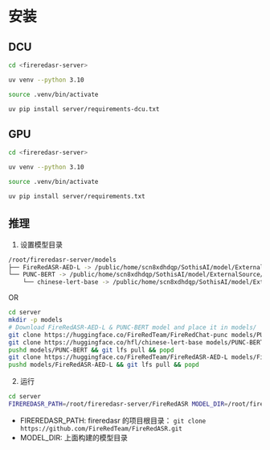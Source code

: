 # 安装

## DCU

```bash
cd <fireredasr-server>

uv venv --python 3.10

source .venv/bin/activate

uv pip install server/requirements-dcu.txt
```

## GPU

```bash
cd <fireredasr-server>

uv venv --python 3.10

source .venv/bin/activate

uv pip install server/requirements.txt
```

## 推理

1. 设置模型目录

```bash
/root/fireredasr-server/models
├── FireRedASR-AED-L -> /public/home/scn8xdhdqp/SothisAI/model/ExternalSource/FireRedASR-AED-L/main/FireRedASR-AED-L
└── PUNC-BERT -> /public/home/scn8xdhdqp/SothisAI/model/ExternalSource/FireRedChat-punc/main/FireRedChat-punc
    └── chinese-lert-base -> /public/home/scn8xdhdqp/SothisAI/model/ExternalSource/chinese-lert-base/main/chinese-lert-base
```

OR

```bash
cd server
mkdir -p models
# Download FireRedASR-AED-L & PUNC-BERT model and place it in models/
git clone https://huggingface.co/FireRedTeam/FireRedChat-punc models/PUNC-BERT
git clone https://huggingface.co/hfl/chinese-lert-base models/PUNC-BERT/chinese-lert-base
pushd models/PUNC-BERT && git lfs pull && popd
git clone https://huggingface.co/FireRedTeam/FireRedASR-AED-L models/FireRedASR-AED-L
pushd models/FireRedASR-AED-L && git lfs pull && popd
```

2. 运行

```bash
cd server
FIREREDASR_PATH=/root/fireredasr-server/FireRedASR MODEL_DIR=/root/fireredasr-server/models uvicorn src.main:app --host 0.0.0.0 --port 8000
```

- FIREREDASR_PATH: fireredasr 的项目根目录： `git clone https://github.com/FireRedTeam/FireRedASR.git`
- MODEL_DIR: 上面构建的模型目录
